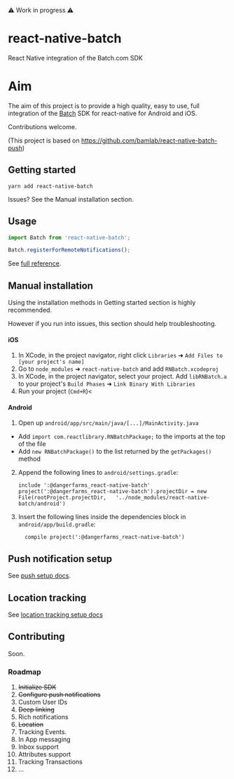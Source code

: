 :warning: Work in progress :warning:

# react-native-batch
React Native integration of the Batch.com SDK

# Aim
The aim of this project is to provide a high quality, easy to use, full integration of the [Batch](https://batch.com/) SDK for react-native for Android and iOS.

Contributions welcome.

(This project is based on https://github.com/bamlab/react-native-batch-push)

## Getting started

`yarn add react-native-batch`

Issues? See the Manual installation section.

## Usage
```javascript
import Batch from 'react-native-batch';

Batch.registerForRemoteNotifications();
```

See [full reference](docs/reference.md).

## Manual installation

Using the installation methods in Getting started section is highly recommended. 

However if you run into issues, this section should help troubleshooting.


#### iOS

1. In XCode, in the project navigator, right click `Libraries` ➜ `Add Files to [your project's name]`
2. Go to `node_modules` ➜ `react-native-batch` and add `RNBatch.xcodeproj`
3. In XCode, in the project navigator, select your project. Add `libRNBatch.a` to your project's `Build Phases` ➜ `Link Binary With Libraries`
4. Run your project (`Cmd+R`)<

#### Android

1. Open up `android/app/src/main/java/[...]/MainActivity.java`
  - Add `import com.reactlibrary.RNBatchPackage;` to the imports at the top of the file
  - Add `new RNBatchPackage()` to the list returned by the `getPackages()` method
2. Append the following lines to `android/settings.gradle`:
  	```
  	include ':@dangerfarms_react-native-batch'
  	project(':@dangerfarms_react-native-batch').projectDir = new File(rootProject.projectDir, 	'../node_modules/react-native-batch/android')
  	```
3. Insert the following lines inside the dependencies block in `android/app/build.gradle`:
  	```
      compile project(':@dangerfarms_react-native-batch')
  	```

## Push notification setup 

See [push setup docs](docs/push-setup.md).

## Location tracking

See [location tracking setup docs](docs/location-tracking.md)

## Contributing

Soon.

### Roadmap
1. ~~Initialize SDK~~
1. ~~Configure push notifications~~
1. Custom User IDs 
1. ~~Deep linking~~ 
1. Rich notifications
1. ~~Location~~
1. Tracking Events.
1. In App messaging
1. Inbox support
1. Attributes support
1. Tracking Transactions
1. ...

